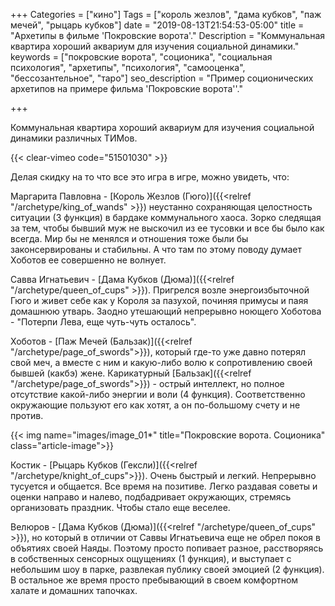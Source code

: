 +++
Categories = ["кино"]
Tags = ["король жезлов", "дама кубков", "паж мечей", "рыцарь кубков"]
date = "2019-08-13T21:54:53-05:00"
title = "Архетипы в фильме 'Покровские ворота'."
Description = "Коммунальная квартира хороший аквариум для изучения социальной динамики."
keywords = ["покровские ворота", "соционика", "социальная психология", "архетипы", "психология", "самооценка", "бессозантельное", "таро"]
seo_description = "Пример соционических архетипов на примере фильма 'Покровские ворота''."

+++

Коммунальная квартира хороший аквариум для изучения социальной динамики различных ТИМов.

{{< clear-vimeo code="51501030" >}}

Делая скидку на то что все это игра в игре, можно увидеть, что:

Маргарита Павловна - [Король Жезлов (Гюго)]({{<relref "/archetype/king_of_wands" >}}) неустанно сохраняющая целостность 
ситуации (3 функция) в бардаке коммунального хаоса. Зорко следящая за тем, чтобы бывший муж не выскочил из ее тусовки и 
все бы было как всегда. Мир бы не менялся и отношения тоже были бы законсервированы и стабильны. 
А что там по этому поводу думает Хоботов ее совершенно не волнует.

Савва Игнатьевич - [Дама Кубков (Дюма)]({{<relref "/archetype/queen_of_cups" >}}). Пригрелся возле энергоизбыточной Гюго и живет себе 
как у Короля за пазухой, починяя примусы и паяя домашнюю утварь. Заодно утешающий непрерывно ноющего Хоботова - 
"Потерпи Лева, еще чуть-чуть осталось".

Хоботов - [Паж Мечей (Бальзак)]({{<relref "/archetype/page_of_swords">}}), который где-то уже давно потерял свой меч, а вместе 
с ним и какую-либо волю к сопротивлению своей бывшей (какбэ) жене. 
Карикатурный [Бальзак]({{<relref "/archetype/page_of_swords">}}) - острый интеллект, но полное отсутствие какой-либо энергии и воли (4 функция). 
Соответственно окружающие пользуют его как хотят, а он по-большому счету и не против. 

{{< img name="images/image_01*" title="Покровские ворота. Соционика" class="article-image">}}

Костик - [Рыцарь Кубков (Гексли)]({{<relref "/archetype/knight_of_cups">}}). Очень быстрый и легкий. Непрерывно тусуется и общается. 
Все время на позитиве. Легко раздавая советы и оценки направо и налево, подбадривает окружающих, стремясь организовать праздник. 
Чтобы стало еще веселее.

Велюров - [Дама Кубков (Дюма)]({{<relref "/archetype/queen_of_cups" >}}), но который в отличии от Саввы Игнатьевича еще 
не обрел покоя в объятиях своей Наяды. Поэтому просто попивает разное, расстворяясь в собственных сенсорных ощущениях (1 функция), 
и выступает с небольшим шоу в парке, развлекая публику своей эмоцией (2 функция). В остальное же время просто пребывающий 
в своем комфортном халате и домашних тапочках.